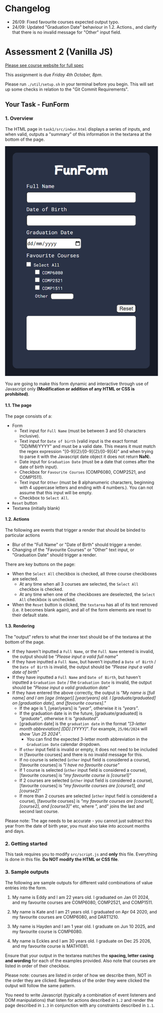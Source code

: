# Changelog

- 26/09: Fixed favourite courses expected output typo.
- 24/09: Updated "Graduation Date" behaviour in 1.2. Actions., and clarify that there is no invalid message for "Other" input field.

# Assessment 2 (Vanilla JS)

[Please see course website for full spec](https://cgi.cse.unsw.edu.au/~cs6080/NOW/assessments/assignments/ass2)

This assignment is due _Friday 4th October, 8pm_.

Please run `./util/setup.sh` in your terminal before you begin. This will set up some checks in relation to the "Git Commit Requirements".

## Your Task - FunForm

### 1. Overview

The HTML page in `task1/src/index.html` displays a series of inputs, and when valid, outputs a "summary" of this information in the textarea at the bottom of the page.

![](./task1/page.PNG)

You are going to make this form dynamic and interactive through use of Javascript only **(Modification or addition of any HTML or CSS is prohibited)**.

#### 1.1. The page

The page consists of a:

- Form
  - Text input for `Full Name` (must be between 3 and 50 characters inclusive).
  - Text input for `Date of birth` (valid input is the exact format "DD/MM/YYYY" and must be a valid date. This means it must match the regex expression "[0-9]{2}/[0-9]{2}/[0-9]{4}" and when trying to parse it with the Javascript date object it does not return **NaN**).
  - Date input for `Graduation Date` (must be a date that comes after the date of birth input).
  - Checkbox for `Favourite Courses` (COMP6080, COMP2521, and COMP1511).
  - Text input for `Other` (must be 8 alphanumeric characters, beginning with 4 uppercase letters and ending with 4 numbers.). You can not assume that this input will be empty.
  - Checkbox to `Select All`.
- `Reset` button
- Textarea (initially blank)

#### 1.2. Actions

The following are events that trigger a render that should be binded to particular actions

- Blur of the "Full Name" or "Date of Birth" should trigger a render.
- Changing of the "Favourite Courses" or "Other" text input, or "Graduation Date" should trigger a render.

There are key buttons on the page:

- When the `Select All` checkbox is checked, all three course checkboxes are selected.
  - At any time when all 3 courses are selected, the `Select All` checkbox is checked.
  - At any time when one of the checkboxes are deselected, the `Select All` checkbox is unchecked.
- When the `Reset` button is clicked, the `textarea` has all of its text removed (i.e. it becomes blank again), and all of the form elements are reset to their default state.

#### 1.3. Rendering

The "output" refers to what the inner text should be of the textarea at the bottom of the page.

- If they haven't inputted a `Full Name`, or the `Full Name` entered is invalid, the output should be _"Please input a valid full name"_
- If they have inputted a `Full Name`, but haven't inputted a `Date of Birth` / the `Date of Birth` is invalid, the output should be _"Please input a valid date of birth"_
- If they have inputted a `Full Name` and `Date of Birth`, but haven't inputted a `Graduation Date` / the `Graduation Date` is invalid, the output should be _"Please input a valid graduation date"_
- If they have entered the above correctly, the output is _"My name is [full name] and I am [age (integer)] [year/years] old. I [graduate/graduated] on [graduation date], and [favourite courses]."_
  - If the age is 1, [year/years] is _"year"_, otherwise it is _"years"_.
  - If the graduation date is in the future, [graduate/graduated] is _"graduate"_, otherwise it is _"graduated"_.
  - [graduation date] is the `graduation date` in the format _"[3-letter month abbreviation] [DD] [YYYY]"_. For example, `25/06/2024` will show _"Jun 25 2024"_.
    - You can find the expected 3-letter month abbreviation in the `Graduation Date` calendar dropdown.
  - If `other` input field is invalid or empty, it does not need to be included in [favourite courses] and there is no invalid message for this.
  - If no course is selected (`other` input field is considered a course), [favourite courses] is _"I have no favourite course"_
  - If 1 course is selected (`other` input field is considered a course), [favourite courses] is _"my favourite course is [course1]"_
  - If 2 courses are selected (`other` input field is considered a course), [favourite courses] is _"my favourite courses are [course1], and [course2]"_
  - If more than 2 courses are selected (`other` input field is considered a course), [favourite courses] is _"my favourite courses are [course1], [course2], and [course3]"_ etc, where ", and" joins the last and second last course.

Please note: The age needs to be accurate - you cannot just subtract this year from the date of birth year, you must also take into account months and days.

### 2. Getting started

This task requires you to modify `src/script.js` and **only** this file. Everything is done in this file. **Do NOT modify the HTML or CSS file**.

### 3. Sample outputs

The following are sample outputs for different valid combinations of value entries into the form.

1. My name is Eddy and I am 22 years old. I graduated on Jan 01 2024, and my favourite courses are COMP6080, COMP2521, and COMP1511.

2. My name is Kate and I am 21 years old. I graduated on Apr 04 2020, and my favourite courses are COMP6080, and DART1210.

3. My name is Hayden and I am 1 year old. I graduate on Jun 10 2025, and my favourite course is COMP6080.

4. My name is Eckles and I am 30 years old. I graduate on Dec 25 2026, and my favourite course is MATH1081.

Ensure that your output in the textarea matches the **spacing, letter casing and wording** for each of the examples provided. Also note that courses are listed in order of their checkbox.

Please note: courses are listed in order of how we describe them, NOT in the order they are clicked. Regardless of the order they were clicked the output will follow the same pattern.

You need to write Javascript (typically a combination of event listeners and DOM manipulations) that listen for actions described in `1.2` and render the page described in `1.3` in conjunction with any constraints described in `1.1`.
